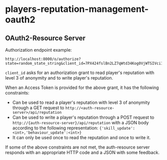 # players-reputation-management-oauth2

## OAuth2-Resource Server
Authorization endpoint example:
```
http://localhost:8000/o/authorize?state=random_state_string&client_id=7PX424fslBn2LZ7qWtd34Kog0VjWTSIVci16xA9R&response_type=code&scope=read_3%20write
```
`client_id` asks for an authorization grant to read player's reputation with level 3 of anonymity and to write player's reputation.

When an Access Token is provided for the above grant, it has the following constraints:
- Can be used to read a player's reputation with level 3 of anonymity through a GET request to `http://<auth-resource-server>/api/reputation`
- Can be used to write a player's reputation through a POST request to `http://{auth-resource-server}/api/reputation` with a JSON body according to the following representation: `{'skill_update':<int>,'behaviour_update':<int>}`
- It can only be used once to read the reputation and once to write it.

If some of the above constraints are not met, the auth-resource server responds with an appropriate HTTP code and a JSON with some feedback.
